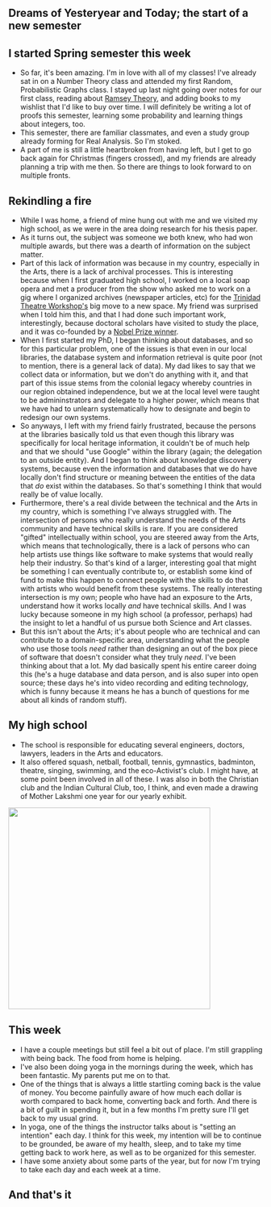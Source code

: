 ## Dreams of Yesteryear and Today; the start of a new semester

## I started Spring semester this week
- So far, it's been amazing. I'm in love with all of my classes! I've already sat in on a Number Theory class and attended my first 
Random, Probabilistic Graphs class. I stayed up last night going over notes for our first class, reading about [Ramsey Theory](https://en.wikipedia.org/wiki/Ramsey_theory), and adding books
to my wishlist that I'd like to buy over time. I will definitely be writing a lot of proofs this semester, learning some probability and learning things
about integers, too.
- This semester, there are familiar classmates, and even a study group already forming for Real Analysis. So I'm stoked. 
- A part of me is still a little heartbroken from having left, but I get to go back again for Christmas (fingers crossed), and my friends are already
planning a trip with me then. So there are things to look forward to on multiple fronts.


## Rekindling a fire
- While I was home, a friend of mine hung out with me and we visited my high school, as we were in the area doing research for his thesis paper.
- As it turns out, the subject was someone we both knew, who had won multiple awards, but there was a dearth of information on the subject matter.
- Part of this lack of information was because in my country, especially in the Arts, there is a lack of archival processes. This is interesting because
when I first graduated high school, I worked on a local soap opera and met a producer from the show who asked me to work on a gig where I organized archives
(newspaper articles, etc) for the [Trinidad Theatre Workshop's](https://en.wikipedia.org/wiki/Trinidad_Theatre_Workshop) big move to a new space. My friend was surprised when I told him this, and that I had done such important work, interestingly, because doctoral scholars have visited to study the place, and 
it was co-founded by a [Nobel Prize winner](https://en.wikipedia.org/wiki/Derek_Walcott).
- When I first started my PhD, I began thinking about databases, and so for this particular problem, one of the issues is that even in our local libraries,
the database system and information retrieval is quite poor (not to mention, there is a general lack of data). My dad likes to say that we collect data 
or information, but we don't do anything with it, and that part of this issue stems from the colonial legacy whereby countries in our region obtained 
independence, but we at the local level were taught to be admininstrators and delegate to a higher power, which means that we have had to unlearn systematically
how to designate and begin to redesign our own systems.
- So anyways, I left with my friend fairly frustrated, because the persons at the libraries basically told us that even though this library was specifically
for local heritage information, it couldn't be of much help and that we should "use Google" within the library (again; the delegation to an outside entity).
And I began to think about knowledge discovery systems, because even the information and databases that we do have locally don't find structure or meaning
between the entities of the data that *do* exist within the databases. So that's something I think that would really be of value locally.
- Furthermore, there's a real divide between the technical and the Arts in my country, which is something I've always struggled with. The intersection of 
persons who really understand the needs of the Arts community and have technical skills is rare. If you are considered "gifted" intellectually within
school, you are steered away from the Arts, which means that technologically, there is a lack of persons who can help artists use things like software
to make systems that would really help their industry. So that's kind of a larger, interesting goal that might be something I can eventually contribute to,
or establish some kind of fund to make this happen to connect people with the skills to do that with artists who would benefit from these systems.
The really interesting intersection is my own; people who have had an exposure to the Arts, understand how it works locally *and* have technical skills.
And I was lucky because someone in my high school (a professor, perhaps) had the insight to let a handful of us pursue both Science and Art classes.
- But this isn't about the Arts; it's about people who are technical and can contribute to a domain-specific area, understanding what the people who use
those tools *need* rather than designing an out of the box piece of software that doesn't consider what they truly *need*. I've been thinking about that
a lot. My dad basically spent his entire career doing this (he's a huge database and data person, and is also super into open source; these days he's into
video recording and editing technology, which is funny because it means he has a bunch of questions for me about all kinds of random stuff).

## My high school
- The school is responsible for educating several engineers, doctors, lawyers, leaders in the Arts and educators.
- It also offered squash, netball, football, tennis, gymnastics, badminton, theatre, singing, swimming, and the eco-Activist's club. I might have, at some point
been involved in all of these. I was also in both the Christian club and the Indian Cultural Club, too, I think, and even made a drawing of Mother Lakshmi
one year for our yearly exhibit.

<img src="/images/christmas22small/naps2022.png" width="400">

## This week
- I have a couple meetings but still feel a bit out of place. I'm still grappling with being back. The food from home is helping.
- I've also been doing yoga in the mornings during the week, which has been fantastic. My parents put me on to that.
- One of the things that is always a little startling coming back is the value of money. You become painfully aware of how much each dollar is worth
compared to back home, converting back and forth. And there is a bit of guilt in spending it, but in a few months I'm pretty sure I'll get back to
my usual grind.
- In yoga, one of the things the instructor talks about is "setting an intention" each day. I think for this week, my intention will be to continue
to be grounded, be aware of my health, sleep, and to take my time getting back to work here, as well as to be organized for this semester. 
- I have some anxiety about some parts of the year, but for now I'm trying to take each day and each week at a time.


## And that's it
